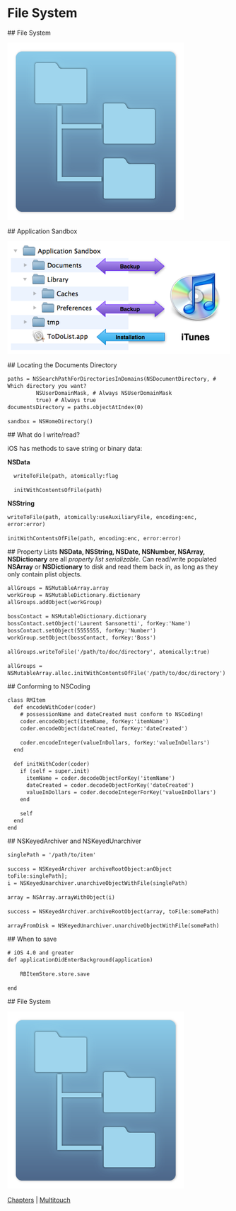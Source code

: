 # File System

<slide>
## File System

![](filesystem.png "File Sytem") 

</slide>

<slide>
## Application Sandbox

![](sandbox.png "Sandbox") 

</slide>

<slide>
## Locating the Documents Directory

    paths = NSSearchPathForDirectoriesInDomains(NSDocumentDirectory, # Which directory you want?
             NSUserDomainMask, # Always NSUserDomainMask
             true) # Always true
    documentsDirectory = paths.objectAtIndex(0)

    sandbox = NSHomeDirectory()

</slide>

<slide>
## What do I write/read?

iOS has methods to save string or binary data:

<b>NSData</b>

      writeToFile(path, atomically:flag

      initWithContentsOfFile(path)

<b>NSString</b>

    writeToFile(path, atomically:useAuxiliaryFile, encoding:enc, error:error)

    initWithContentsOfFile(path, encoding:enc, error:error)

</slide>

<slide>
## Property Lists
<b>NSData, NSString, NSDate, NSNumber, NSArray, NSDictionary</b> are all <i>property list serializable</i>. Can read/write populated <b>NSArray</b> or <b>NSDictionary</b> to disk and read them back in, as long as they only contain plist objects.

    allGroups = NSMutableArray.array
    workGroup = NSMutableDictionary.dictionary
    allGroups.addObject(workGroup)
    
    bossContact = NSMutableDictionary.dictionary
    bossContact.setObject('Laurent Sansonetti', forKey:'Name')
    bossContact.setObject(5555555, forKey:'Number')
    workGroup.setObject(bossContact, forKey:'Boss')
    
    allGroups.writeToFile('/path/to/doc/directory', atomically:true)

    allGroups = NSMutableArray.alloc.initWithContentsOfFile('/path/to/doc/directory')

</slide>

<slide>
## Conforming to NSCoding

    class RMItem
      def encodeWithCoder(coder)
        # possessionName and dateCreated must conform to NSCoding!
        coder.encodeObject(itemName, forKey:'itemName')
        coder.encodeObject(dateCreated, forKey:'dateCreated')

        coder.encodeInteger(valueInDollars, forKey:'valueInDollars')
      end

      def initWithCoder(coder)
        if (self = super.init)
          itemName = coder.decodeObjectForKey('itemName')
          dateCreated = coder.decodeObjectForKey('dateCreated')
          valueInDollars = coder.decodeIntegerForKey('valueInDollars')
        end
        
        self
      end
    end

</lide>

<slide>
## NSKeyedArchiver and NSKeyedUnarchiver

    singlePath = '/path/to/item'

    success = NSKeyedArchiver archiveRootObject:anObject toFile:singlePath];
    i = NSKeyedUnarchiver.unarchiveObjectWithFile(singlePath)
        
    array = NSArray.arrayWithObject(i)

    success = NSKeyedArchiver.archiveRootObject(array, toFile:somePath)

    arrayFromDisk = NSKeyedUnarchiver.unarchiveObjectWithFile(somePath)

</slide>

<slide>
## When to save

    # iOS 4.0 and greater
    def applicationDidEnterBackground(application)

        RBItemStore.store.save

    end

</slide>

<slide>
## File System

![](filesystem.png "Memory Warnings") 

[Chapters](../reveal.html) | 
[Multitouch](../19-Multitouch/reveal.html)


</slide>
